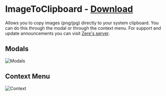 # ImageToClipboard - [Download](https://betterdiscord.net/ghdl?url=https://raw.githubusercontent.com/rauenzi/BetterDiscordAddons/master/Plugins/ImageToClipboard/ImageToClipboard.plugin.js)

Allows you to copy images (png/jpg) directly to your system clipboard. You can do this through the modal or through the context menu. For support and update announcements you can visit [Zere's server](https://bit.ly/ZeresServer).


## Modals

![Modals](http://discord.zackrauen.com/ImageToClipboard/modal_arrow.png)

## Context Menu

![Context](http://discord.zackrauen.com/ImageToClipboard/context_arrow.png)


